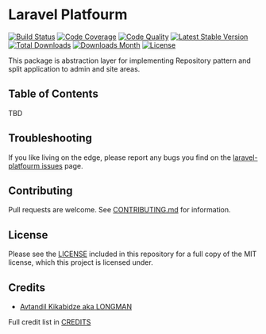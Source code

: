 # Laravel Platfourm

[![Build Status](https://img.shields.io/travis/akalongman/laravel-platfourm.svg?style=flat-square)](https://travis-ci.org/akalongman/laravel-platfourm)
[![Code Coverage](https://img.shields.io/scrutinizer/coverage/g/akalongman/laravel-platfourm.svg?style=flat-square)](https://scrutinizer-ci.com/g/akalongman/laravel-platfourm/?branch=master)
[![Code Quality](https://img.shields.io/scrutinizer/g/akalongman/laravel-platfourm.svg?style=flat-square)](https://scrutinizer-ci.com/g/akalongman/laravel-platfourm/?branch=master)
[![Latest Stable Version](https://img.shields.io/github/release/akalongman/laravel-platfourm.svg?style=flat-square)](https://github.com/akalongman/laravel-platfourm/releases)
[![Total Downloads](https://img.shields.io/packagist/dt/Longman/laravel-platfourm.svg)](https://packagist.org/packages/longman/laravel-platfourm)
[![Downloads Month](https://img.shields.io/packagist/dm/Longman/laravel-platfourm.svg)](https://packagist.org/packages/longman/laravel-platfourm)
[![License](https://img.shields.io/badge/license-MIT-brightgreen.svg?style=flat-square)](LICENSE.md)

This package is abstraction layer for implementing Repository pattern and split application to admin and site areas.


## Table of Contents

TBD


## Troubleshooting

If you like living on the edge, please report any bugs you find on the
[laravel-platfourm issues](https://github.com/akalongman/laravel-platfourm/issues) page.

## Contributing

Pull requests are welcome.
See [CONTRIBUTING.md](CONTRIBUTING.md) for information.

## License

Please see the [LICENSE](LICENSE.md) included in this repository for a full copy of the MIT license,
which this project is licensed under.

## Credits

- [Avtandil Kikabidze aka LONGMAN](https://github.com/akalongman)

Full credit list in [CREDITS](CREDITS)
